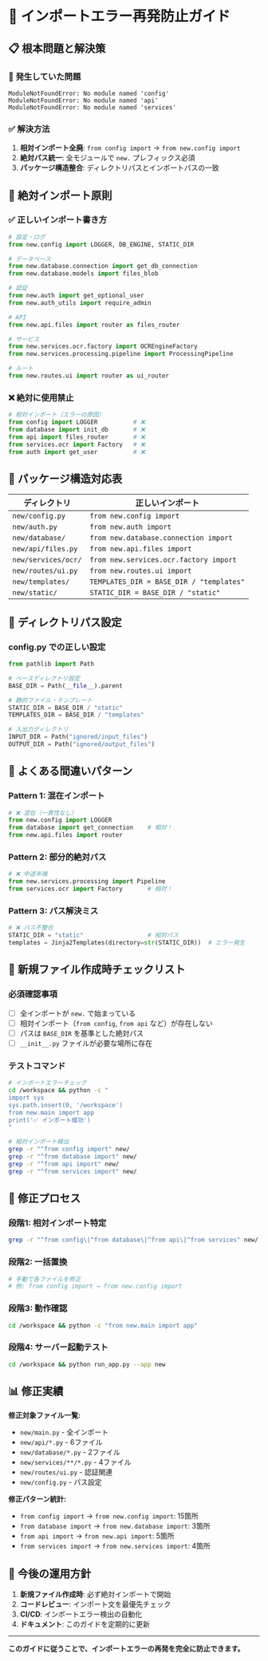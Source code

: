 # 🚫 インポートエラー再発防止ガイド

## 📋 **根本問題と解決策**

### 🚨 **発生していた問題**
```
ModuleNotFoundError: No module named 'config'
ModuleNotFoundError: No module named 'api'
ModuleNotFoundError: No module named 'services'
```

### ✅ **解決方法**
1. **相対インポート全廃**: `from config import` → `from new.config import`
2. **絶対パス統一**: 全モジュールで `new.` プレフィックス必須
3. **パッケージ構造整合**: ディレクトリパスとインポートパスの一致

## 🎯 **絶対インポート原則**

### **✅ 正しいインポート書き方**
```python
# 設定・ログ
from new.config import LOGGER, DB_ENGINE, STATIC_DIR

# データベース
from new.database.connection import get_db_connection
from new.database.models import files_blob

# 認証
from new.auth import get_optional_user
from new.auth_utils import require_admin

# API
from new.api.files import router as files_router

# サービス
from new.services.ocr.factory import OCREngineFactory
from new.services.processing.pipeline import ProcessingPipeline

# ルート
from new.routes.ui import router as ui_router
```

### **❌ 絶対に使用禁止**
```python
# 相対インポート（エラーの原因）
from config import LOGGER          # ❌
from database import init_db       # ❌
from api import files_router       # ❌
from services.ocr import Factory   # ❌
from auth import get_user          # ❌
```

## 📂 **パッケージ構造対応表**

| ディレクトリ | 正しいインポート |
|-------------|----------------|
| `new/config.py` | `from new.config import` |
| `new/auth.py` | `from new.auth import` |
| `new/database/` | `from new.database.connection import` |
| `new/api/files.py` | `from new.api.files import` |
| `new/services/ocr/` | `from new.services.ocr.factory import` |
| `new/routes/ui.py` | `from new.routes.ui import` |
| `new/templates/` | `TEMPLATES_DIR = BASE_DIR / "templates"` |
| `new/static/` | `STATIC_DIR = BASE_DIR / "static"` |

## 🔧 **ディレクトリパス設定**

### **config.py での正しい設定**
```python
from pathlib import Path

# ベースディレクトリ設定
BASE_DIR = Path(__file__).parent

# 静的ファイル・テンプレート
STATIC_DIR = BASE_DIR / "static"
TEMPLATES_DIR = BASE_DIR / "templates"

# 入出力ディレクトリ
INPUT_DIR = Path("ignored/input_files")
OUTPUT_DIR = Path("ignored/output_files")
```

## 🚨 **よくある間違いパターン**

### **Pattern 1: 混在インポート**
```python
# ❌ 混在（一貫性なし）
from new.config import LOGGER
from database import get_connection    # 相対！
from new.api.files import router
```

### **Pattern 2: 部分的絶対パス**
```python
# ❌ 中途半端
from new.services.processing import Pipeline
from services.ocr import Factory       # 相対！
```

### **Pattern 3: パス解決ミス**
```python
# ❌ パス不整合
STATIC_DIR = "static"                  # 相対パス
templates = Jinja2Templates(directory=str(STATIC_DIR))  # エラー発生
```

## 📝 **新規ファイル作成時チェックリスト**

### **必須確認事項**
- [ ] 全インポートが `new.` で始まっている
- [ ] 相対インポート（`from config`, `from api` など）が存在しない
- [ ] パスは `BASE_DIR` を基準とした絶対パス
- [ ] `__init__.py` ファイルが必要な場所に存在

### **テストコマンド**
```bash
# インポートエラーチェック
cd /workspace && python -c "
import sys
sys.path.insert(0, '/workspace')
from new.main import app
print('✅ インポート成功')
"

# 相対インポート検出
grep -r "^from config import" new/
grep -r "^from database import" new/
grep -r "^from api import" new/
grep -r "^from services import" new/
```

## 🔄 **修正プロセス**

### **段階1: 相対インポート特定**
```bash
grep -r "^from config\|^from database\|^from api\|^from services" new/
```

### **段階2: 一括置換**
```bash
# 手動で各ファイルを修正
# 例: from config import → from new.config import
```

### **段階3: 動作確認**
```bash
cd /workspace && python -c "from new.main import app"
```

### **段階4: サーバー起動テスト**
```bash
cd /workspace && python run_app.py --app new
```

## 📊 **修正実績**

**修正対象ファイル一覧:**
- `new/main.py` - 全インポート
- `new/api/*.py` - 6ファイル
- `new/database/*.py` - 2ファイル  
- `new/services/**/*.py` - 4ファイル
- `new/routes/ui.py` - 認証関連
- `new/config.py` - パス設定

**修正パターン統計:**
- `from config import` → `from new.config import`: 15箇所
- `from database import` → `from new.database import`: 3箇所
- `from api import` → `from new.api import`: 5箇所
- `from services import` → `from new.services import`: 4箇所

## 🎯 **今後の運用方針**

1. **新規ファイル作成時**: 必ず絶対インポートで開始
2. **コードレビュー**: インポート文を最優先チェック
3. **CI/CD**: インポートエラー検出の自動化
4. **ドキュメント**: このガイドを定期的に更新

---
**このガイドに従うことで、インポートエラーの再発を完全に防止できます。**